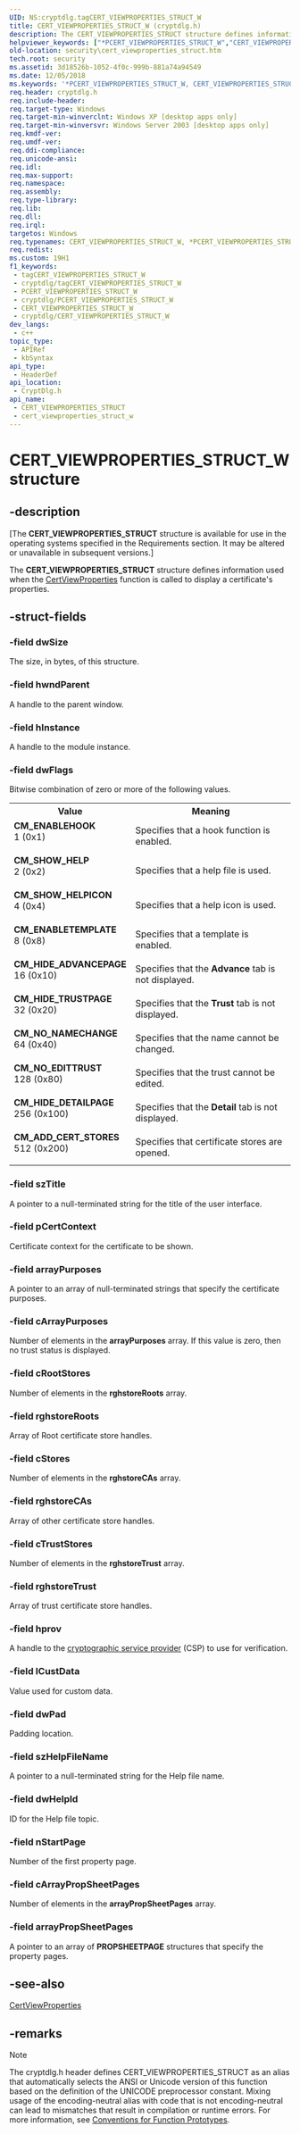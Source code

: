 ```yaml
---
UID: NS:cryptdlg.tagCERT_VIEWPROPERTIES_STRUCT_W
title: CERT_VIEWPROPERTIES_STRUCT_W (cryptdlg.h)
description: The CERT_VIEWPROPERTIES_STRUCT structure defines information used when the CertViewProperties function is called to display a certificate's properties. (Unicode)
helpviewer_keywords: ["*PCERT_VIEWPROPERTIES_STRUCT_W","CERT_VIEWPROPERTIES_STRUCT","CERT_VIEWPROPERTIES_STRUCT structure [Security]","CERT_VIEWPROPERTIES_STRUCT_W","CM_ADD_CERT_STORES","CM_ENABLEHOOK","CM_ENABLETEMPLATE","CM_HIDE_ADVANCEPAGE","CM_HIDE_DETAILPAGE","CM_HIDE_TRUSTPAGE","CM_NO_EDITTRUST","CM_NO_NAMECHANGE","CM_SHOW_HELP","CM_SHOW_HELPICON","PCERT_VIEWPROPERTIES_STRUCT","PCERT_VIEWPROPERTIES_STRUCT structure pointer [Security]","cryptdlg/CERT_VIEWPROPERTIES_STRUCT","cryptdlg/PCERT_VIEWPROPERTIES_STRUCT","security.cert_viewproperties_struct"]
old-location: security\cert_viewproperties_struct.htm
tech.root: security
ms.assetid: 3d18526b-1052-4f0c-999b-881a74a94549
ms.date: 12/05/2018
ms.keywords: '*PCERT_VIEWPROPERTIES_STRUCT_W, CERT_VIEWPROPERTIES_STRUCT, CERT_VIEWPROPERTIES_STRUCT structure [Security], CERT_VIEWPROPERTIES_STRUCT_W, CM_ADD_CERT_STORES, CM_ENABLEHOOK, CM_ENABLETEMPLATE, CM_HIDE_ADVANCEPAGE, CM_HIDE_DETAILPAGE, CM_HIDE_TRUSTPAGE, CM_NO_EDITTRUST, CM_NO_NAMECHANGE, CM_SHOW_HELP, CM_SHOW_HELPICON, PCERT_VIEWPROPERTIES_STRUCT, PCERT_VIEWPROPERTIES_STRUCT structure pointer [Security], cryptdlg/CERT_VIEWPROPERTIES_STRUCT, cryptdlg/PCERT_VIEWPROPERTIES_STRUCT, security.cert_viewproperties_struct'
req.header: cryptdlg.h
req.include-header: 
req.target-type: Windows
req.target-min-winverclnt: Windows XP [desktop apps only]
req.target-min-winversvr: Windows Server 2003 [desktop apps only]
req.kmdf-ver: 
req.umdf-ver: 
req.ddi-compliance: 
req.unicode-ansi: 
req.idl: 
req.max-support: 
req.namespace: 
req.assembly: 
req.type-library: 
req.lib: 
req.dll: 
req.irql: 
targetos: Windows
req.typenames: CERT_VIEWPROPERTIES_STRUCT_W, *PCERT_VIEWPROPERTIES_STRUCT_W
req.redist: 
ms.custom: 19H1
f1_keywords:
 - tagCERT_VIEWPROPERTIES_STRUCT_W
 - cryptdlg/tagCERT_VIEWPROPERTIES_STRUCT_W
 - PCERT_VIEWPROPERTIES_STRUCT_W
 - cryptdlg/PCERT_VIEWPROPERTIES_STRUCT_W
 - CERT_VIEWPROPERTIES_STRUCT_W
 - cryptdlg/CERT_VIEWPROPERTIES_STRUCT_W
dev_langs:
 - c++
topic_type:
 - APIRef
 - kbSyntax
api_type:
 - HeaderDef
api_location:
 - CryptDlg.h
api_name:
 - CERT_VIEWPROPERTIES_STRUCT
 - cert_viewproperties_struct_w
---
```


# CERT_VIEWPROPERTIES_STRUCT_W structure


## -description

<p class="CCE_Message">[The  <b>CERT_VIEWPROPERTIES_STRUCT</b> structure is available for use in the operating systems specified in the Requirements section. It may be altered or unavailable in subsequent versions.]

The <b>CERT_VIEWPROPERTIES_STRUCT</b> structure defines information used when  the <a href="/windows/desktop/api/cryptdlg/nf-cryptdlg-certviewpropertiesa">CertViewProperties</a> function  is called to display a certificate's properties.

## -struct-fields

### -field dwSize

The size, in bytes, of this structure.

### -field hwndParent

A handle to the parent window.

### -field hInstance

A handle to the module instance.

### -field dwFlags

Bitwise combination of zero or more of the following values.



<table>
<tr>
<th>Value</th>
<th>Meaning</th>
</tr>
<tr>
<td width="40%"><a id="CM_ENABLEHOOK"></a><a id="cm_enablehook"></a><dl>
<dt><b>CM_ENABLEHOOK</b></dt>
<dt>1 (0x1)</dt>
</dl>
</td>
<td width="60%">
Specifies that a hook function is enabled.

</td>
</tr>
<tr>
<td width="40%"><a id="CM_SHOW_HELP"></a><a id="cm_show_help"></a><dl>
<dt><b>CM_SHOW_HELP</b></dt>
<dt>2 (0x2)</dt>
</dl>
</td>
<td width="60%">
Specifies that a help file is used.

</td>
</tr>
<tr>
<td width="40%"><a id="CM_SHOW_HELPICON"></a><a id="cm_show_helpicon"></a><dl>
<dt><b>CM_SHOW_HELPICON</b></dt>
<dt>4 (0x4)</dt>
</dl>
</td>
<td width="60%">
Specifies that a help icon is used.

</td>
</tr>
<tr>
<td width="40%"><a id="CM_ENABLETEMPLATE"></a><a id="cm_enabletemplate"></a><dl>
<dt><b>CM_ENABLETEMPLATE</b></dt>
<dt>8 (0x8)</dt>
</dl>
</td>
<td width="60%">
Specifies that a template is enabled.

</td>
</tr>
<tr>
<td width="40%"><a id="CM_HIDE_ADVANCEPAGE"></a><a id="cm_hide_advancepage"></a><dl>
<dt><b>CM_HIDE_ADVANCEPAGE</b></dt>
<dt>16 (0x10)</dt>
</dl>
</td>
<td width="60%">
Specifies that the <b>Advance</b> tab is not displayed.

</td>
</tr>
<tr>
<td width="40%"><a id="CM_HIDE_TRUSTPAGE"></a><a id="cm_hide_trustpage"></a><dl>
<dt><b>CM_HIDE_TRUSTPAGE</b></dt>
<dt>32 (0x20)</dt>
</dl>
</td>
<td width="60%">
Specifies that the <b>Trust</b> tab is not displayed.

</td>
</tr>
<tr>
<td width="40%"><a id="CM_NO_NAMECHANGE"></a><a id="cm_no_namechange"></a><dl>
<dt><b>CM_NO_NAMECHANGE</b></dt>
<dt>64 (0x40)</dt>
</dl>
</td>
<td width="60%">
Specifies that the name cannot be changed.

</td>
</tr>
<tr>
<td width="40%"><a id="CM_NO_EDITTRUST"></a><a id="cm_no_edittrust"></a><dl>
<dt><b>CM_NO_EDITTRUST</b></dt>
<dt>128 (0x80)</dt>
</dl>
</td>
<td width="60%">
Specifies that the trust cannot be edited.

</td>
</tr>
<tr>
<td width="40%"><a id="CM_HIDE_DETAILPAGE"></a><a id="cm_hide_detailpage"></a><dl>
<dt><b>CM_HIDE_DETAILPAGE</b></dt>
<dt>256 (0x100)</dt>
</dl>
</td>
<td width="60%">
Specifies that the <b>Detail</b> tab is not displayed.

</td>
</tr>
<tr>
<td width="40%"><a id="CM_ADD_CERT_STORES"></a><a id="cm_add_cert_stores"></a><dl>
<dt><b>CM_ADD_CERT_STORES</b></dt>
<dt>512 (0x200)</dt>
</dl>
</td>
<td width="60%">
Specifies that certificate stores are opened.

</td>
</tr>
</table>

### -field szTitle

A pointer to a null-terminated string for the title of the user interface.

### -field pCertContext

Certificate context for the certificate to be shown.

### -field arrayPurposes

A pointer to an array of null-terminated strings that specify the certificate purposes.

### -field cArrayPurposes

Number of elements in the <b>arrayPurposes</b> array. If this value is zero, then no trust status is displayed.

### -field cRootStores

Number of elements in the <b>rghstoreRoots</b> array.

### -field rghstoreRoots

Array of Root certificate store handles.

### -field cStores

Number of elements in the <b>rghstoreCAs</b> array.

### -field rghstoreCAs

Array of other certificate store handles.

### -field cTrustStores

Number of elements in the <b>rghstoreTrust</b> array.

### -field rghstoreTrust

Array of trust certificate store handles.

### -field hprov

A handle to the <a href="/windows/desktop/SecGloss/c-gly">cryptographic service provider</a> (CSP) to use for verification.

### -field lCustData

Value used for custom data.

### -field dwPad

Padding location.

### -field szHelpFileName

A pointer to a null-terminated string for the Help file name.

### -field dwHelpId

ID for the Help file topic.

### -field nStartPage

Number of the first property page.

### -field cArrayPropSheetPages

Number of elements in the <b>arrayPropSheetPages</b> array.

### -field arrayPropSheetPages

A pointer to an array of <b>PROPSHEETPAGE</b> structures that specify the property pages.

## -see-also

<a href="/windows/desktop/api/cryptdlg/nf-cryptdlg-certviewpropertiesa">CertViewProperties</a>

## -remarks

> [!NOTE]
> The cryptdlg.h header defines CERT_VIEWPROPERTIES_STRUCT as an alias that automatically selects the ANSI or Unicode version of this function based on the definition of the UNICODE preprocessor constant. Mixing usage of the encoding-neutral alias with code that is not encoding-neutral can lead to mismatches that result in compilation or runtime errors. For more information, see [Conventions for Function Prototypes](/windows/win32/intl/conventions-for-function-prototypes).
